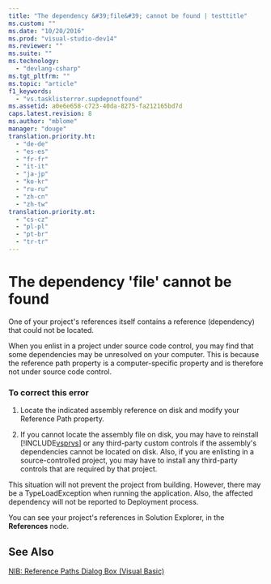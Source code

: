 ```yaml
---
title: "The dependency &#39;file&#39; cannot be found | testtitle"
ms.custom: ""
ms.date: "10/20/2016"
ms.prod: "visual-studio-dev14"
ms.reviewer: ""
ms.suite: ""
ms.technology: 
  - "devlang-csharp"
ms.tgt_pltfrm: ""
ms.topic: "article"
f1_keywords: 
  - "vs.tasklisterror.supdepnotfound"
ms.assetid: a0e6e658-c723-40da-8275-fa212165bd7d
caps.latest.revision: 8
ms.author: "mblome"
manager: "douge"
translation.priority.ht: 
  - "de-de"
  - "es-es"
  - "fr-fr"
  - "it-it"
  - "ja-jp"
  - "ko-kr"
  - "ru-ru"
  - "zh-cn"
  - "zh-tw"
translation.priority.mt: 
  - "cs-cz"
  - "pl-pl"
  - "pt-br"
  - "tr-tr"
---
```

# The dependency &#39;file&#39; cannot be found
One of your project's references itself contains a reference (dependency) that could not be located.  
  
 When you enlist in a project under source code control, you may find that some dependencies may be unresolved on your computer. This is because the reference path property is a computer-specific property and is therefore not under source code control.  
  
### To correct this error  
  
1.  Locate the indicated assembly reference on disk and modify your Reference Path property.  
  
2.  If you cannot locate the assembly file on disk, you may have to reinstall [!INCLUDE[vsprvs](../code-quality/includes/vsprvs_md.md)] or any third-party custom controls if the assembly's dependencies cannot be located on disk. Also, if you are enlisting in a source-controlled project, you may have to install any third-party controls that are required by that project.  
  
 This situation will not prevent the project from building. However, there may be a TypeLoadException when running the application. Also, the affected dependency will not be reported to Deployment process.  
  
 You can see your project's references in Solution Explorer, in the **References** node.  
  
## See Also  
 [NIB: Reference Paths Dialog Box (Visual Basic)](http://msdn.microsoft.com/en-us/8e549b39-7256-456a-8fd7-089b23facf9c)